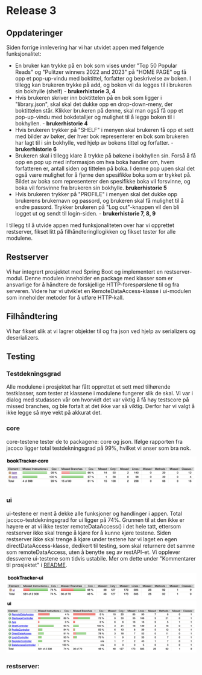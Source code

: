 # Release 3 

## Oppdateringer 
Siden forrige innlevering har vi har utvidet appen med følgende funksjonalitet:
- En bruker kan trykke på en bok som vises under "Top 50 Popular Reads" og "Pulitzer winners 2022 and 2023" på "HOME PAGE" og få opp et pop-up-vindu med boktittel, forfatter og beskrivelse av boken. I tillegg kan brukeren trykke på add, og boken vil da legges til i brukeren sin bokhylle (shelf) - **brukerhistorie 3, 4** 
- Hvis brukeren skriver inn boktittelen på en bok som ligger i "library.json", skal skal det dukke opp en drop-down-meny, der boktittelen står. Klikker brukeren på denne, skal man også få opp et pop-up-vindu med bokdetalljer og mulighet til å legge boken til i bokhyllen. - **brukerhistorie 4**
- Hvis brukeren trykker på "SHELF" i menyen skal brukeren få opp et sett med bilder av bøker, der hver bok representerer en bok som brukeren har lagt til i sin bokhylle, ved hjelp av bokens tittel og forfatter. - **brukerhistorie 6**
- Brukeren skal i tillegg klare å trykke på bøkene i bokhyllen sin. Forså å få opp en pop up med informasjon om hva boka handler om, hvem forfatteren er, antall siden og tittelen på boka. I denne pop upen skal det også være mulighet for å fjerne den spesifikke boka som er trykket på. Bildet av boka som representerer den spesifikke boka vil forsvinne, og boka vil forsvinne fra brukeren sin bokhylle. **brukerhistorie 5**
- Hvis brukeren trykker på "PROFILE" i menyen skal det dukke opp brukerens brukernavn og passord, og brukeren skal få mulighet til å endre passord. Trykker brukeren på "Log out"-knappen vil den bli logget ut og sendt til login-siden. - **brukerhistorie 7, 8, 9**

I tillegg til å utvide appen med funksjonaliteten over har vi opprettet restserver, fikset litt på filhåndteringllogikken og fikset tester for alle modulene.


## Restserver
Vi har integrert prosjektet med Spring Boot og implementert en restserver-modul. Denne modulen inneholder en package med klasser som er ansvarlige for å håndtere de forskjellige HTTP-forespørslene til og fra serveren. Videre har vi utviklet en RemoteDataAccess-klasse i ui-modulen som inneholder metoder for å utføre HTTP-kall. 

## Filhåndtering
Vi har fikset slik at vi lagrer objekter til og fra json ved hjelp av serializers og deserializers. 

## Testing

### Testdekningsgrad
Alle modulene i prosjektet har fått opprettet et sett med tilhørende testklasser, som tester at klassene i modulene fungerer slik de skal. Vi var i dialog med studassen vår om hvorvidt det var viktig å få høy testscore på missed branches, og ble fortalt at det ikke var så viktig. Derfor har vi valgt å ikke legge så mye vekt på akkurat det.

### core
core-testene tester de to packagene: core og json. Ifølge rapporten fra jacoco ligger total testdekningsgrad på 99%, hvilket vi anser som bra nok.

![corejacoco](../bookTracker/images/corejacoco.png)
    

### ui
ui-testene er ment å dekke alle funksjoner og handlinger i appen. Total jacoco-testdekningsgrad for ui ligger på 74%. Grunnen til at den ikke er høyere er at vi ikke tester remoteDataAccess() i det hele tatt, ettersom restserver ikke skal trenge å kjøre for å kunne kjøre testene. Siden restserver ikke skal trenge å kjøre under testene har vi laget en egen directDataAccess-klasse, dedikert til testing, som skal returnere det samme som remoteDataAccess, uten å benytte seg av restAPI-et. Vi opplever dessverre ui-testene som tidvis ustabile. Mer om dette under "Kommentarer til prosjektet" i [README](https://gitlab.stud.idi.ntnu.no/it1901/groups-2023/gr2323/gr2323/-/blob/master/bookTracker/README.md).

![uijacoco1](../bookTracker/images/uijacoco1.png)<br />
![uijacoco2](../bookTracker/images/uijacoco2.png)

### restserver:

